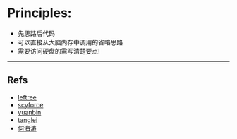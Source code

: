 # Principles:
- 先思路后代码
- 可以直接从大脑内存中调用的省略思路
- 需要访问硬盘的需写清楚要点!

***
## Refs
- [leftree](https://lefttree.gitbooks.io/leetcode/content/intro.html)
- [scyforce](https://scyforce.gitbooks.io/leetcode/content/)
- [yuanbin](http://algorithm.yuanbin.me/zh-hans/)
- [tanglei](http://leetcode.tanglei.name/content/list/Add-Two-Numbers.html)
- [何海涛](http://zhedahht.blog.163.com/blog/#m=0&t=3&c=面试题)
